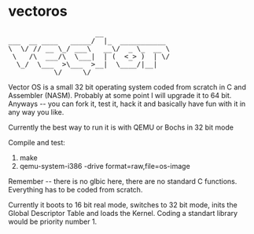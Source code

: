 # vectoros
<pre>
                     __                
___  __ ____   _____/  |_  ___________ 
\  \/ // __ \_/ ___\   __\/  _ \_  __ \
 \   /\  ___/\  \___|  | (  <_> )  | \/
  \_/  \___  >\___  >__|  \____/|__|   
           \/     \/                   
</pre>

Vector OS is a small 32 bit operating system coded from scratch in C and Assembler (NASM).
Probably at some point I will upgrade it to 64 bit. 
Anyways -- you can fork it, test it, hack it and basically have fun with it in any way you like.

Currently the best way to run it is with QEMU or Bochs in 32 bit mode

Compile and test:
1. make
2. qemu-system-i386 -drive format=raw,file=os-image


Remember -- there is no glbic here, there are no standard C functions.
Everything has to be coded from scratch.

Currently it boots to 16 bit real mode, switches to 32 bit mode, inits the Global Descriptor Table and loads the Kernel.
Coding a standart library would be priority number 1.
